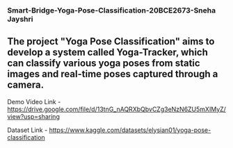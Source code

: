 ### Smart-Bridge-Yoga-Pose-Classification-20BCE2673-Sneha Jayshri

## The project "Yoga Pose Classification" aims to develop a system called Yoga-Tracker, which can classify various yoga poses from static images and real-time poses captured through a camera. 

Demo Video Link - https://drive.google.com/file/d/13tnG_nAQRXbQbvCZg3eNzN6ZU5mXIMyZ/view?usp=sharing

Dataset Link - https://www.kaggle.com/datasets/elysian01/yoga-pose-classification
